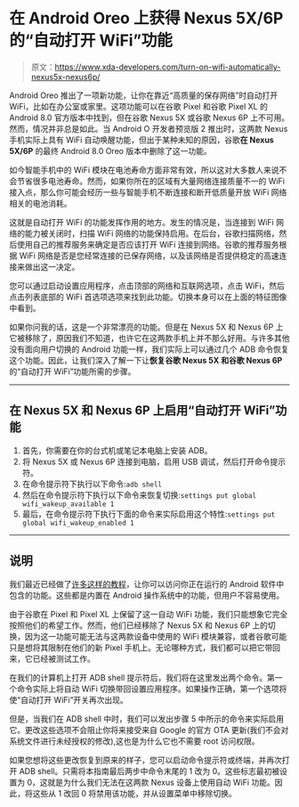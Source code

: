 # 在 Android Oreo 上获得 Nexus 5X/6P 的“自动打开 WiFi”功能

> 原文：<https://www.xda-developers.com/turn-on-wifi-automatically-nexus5x-nexus6p/>

Android Oreo 推出了一项新功能，让你在靠近“高质量的保存网络”时自动打开 WiFi，比如在办公室或家里。这项功能可以在谷歌 Pixel 和谷歌 Pixel XL 的 Android 8.0 官方版本中找到，但在谷歌 Nexus 5X 或谷歌 Nexus 6P 上不可用。然而，情况并非总是如此。当 Android O 开发者预览版 2 推出时，这两款 Nexus 手机实际上具有 WiFi 自动唤醒功能，但出于某种未知的原因，谷歌**在 Nexus 5X/6P** 的最终 Android 8.0 Oreo 版本中删除了这一功能。

如今智能手机中的 WiFi 模块在电池寿命方面非常有效，所以这对大多数人来说不会节省很多电池寿命。然而，如果你所在的区域有大量网络连接质量不一的 WiFi 接入点，那么你可能会经历一些与智能手机不断连接和断开低质量开放 WiFi 网络相关的电池消耗。

这就是自动打开 WiFi 的功能发挥作用的地方。发生的情况是，当连接到 WiFi 网络的能力被关闭时，扫描 WiFi 网络的功能保持启用。在后台，谷歌扫描网络，然后使用自己的推荐服务来确定是否应该打开 WiFi 连接到网络。谷歌的推荐服务根据 WiFi 网络是否是您经常连接的已保存网络，以及该网络是否提供稳定的高速连接来做出这一决定。

您可以通过启动设置应用程序，点击顶部的网络和互联网选项，点击 WiFi，然后点击列表底部的 WiFi 首选项选项来找到此功能。切换本身可以在上面的特征图像中看到。

如果你问我的话，这是一个非常漂亮的功能。但是在 Nexus 5X 和 Nexus 6P 上它被移除了，原因我们不知道，也许它在这两款手机上并不那么好用。与许多其他没有面向用户切换的 Android 功能一样，我们实际上可以通过几个 ADB 命令恢复这个功能。因此，让我们深入了解一下让**恢复谷歌 Nexus 5X 和谷歌 Nexus 6P** 的“自动打开 WiFi”功能所需的步骤。

* * *

## 在 Nexus 5X 和 Nexus 6P 上启用“自动打开 WiFi”功能

1.  首先，你需要在你的台式机或笔记本电脑上安装 ADB。
2.  将 Nexus 5X 或 Nexus 6P 连接到电脑，启用 USB 调试，然后打开命令提示符。
3.  在命令提示符下执行以下命令:`adb shell`
4.  然后在命令提示符下执行以下命令来恢复切换:`settings put global wifi_wakeup_available 1`
5.  最后，在命令提示符下执行下面的命令来实际启用这个特性:`settings put global wifi_wakeup_enabled 1`

* * *

## 说明

我们最近已经做了[许多这样的教程](https://www.xda-developers.com/tag/tutorial/)，让你可以访问你正在运行的 Android 软件中包含的功能。这些都是内置在 Android 操作系统中的功能，但用户不容易使用。

由于谷歌在 Pixel 和 Pixel XL 上保留了这一自动 WiFi 功能，我们只能想象它完全按照他们的希望工作。然而，他们已经移除了 Nexus 5X 和 Nexus 6P 上的切换，因为这一功能可能无法与这两款设备中使用的 WiFi 模块兼容，或者谷歌可能只是想将其限制在他们的新 Pixel 手机上。无论哪种方式，我们都可以把它带回来，它已经被测试工作。

在我们的计算机上打开 ADB shell 提示符后，我们将在这里发出两个命令。第一个命令实际上将自动 WiFi 切换带回设置应用程序。如果操作正确，第一个选项将使“自动打开 WiFi”开关再次出现。

但是，当我们在 ADB shell 中时，我们可以发出步骤 5 中所示的命令来实际启用它。更改这些选项不会阻止你将来接受来自 Google 的官方 OTA 更新(我们不会对系统文件进行未经授权的修改),这也是为什么它也不需要 root 访问权限。

如果您想将这些更改恢复到原来的样子，您可以启动命令提示符或终端，并再次打开 ADB shell。只需将本指南最后两步中命令末尾的 1 改为 0。这些标志最初被设置为 0，这就是为什么我们无法在这两款 Nexus 设备上使用自动 WiFi 功能。因此，将这些从 1 改回 0 将禁用该功能，并从设置菜单中移除切换。